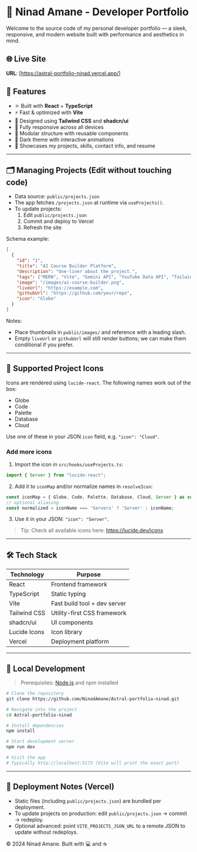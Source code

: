 # 🧠 Ninad Amane - Developer Portfolio

Welcome to the source code of my personal developer portfolio — a sleek, responsive, and modern website built with performance and aesthetics in mind.

## 🌐 Live Site

**URL**: [https://astral-portfolio-ninad.vercel.app/]

## 🚀 Features

- ⚛️ Built with **React** + **TypeScript**
- ⚡ Fast & optimized with **Vite**
- 🎨 Designed using **Tailwind CSS** and **shadcn/ui**
- 📱 Fully responsive across all devices
- 🧩 Modular structure with reusable components
- 🌙 Dark theme with interactive animations
- 🧠 Showcases my projects, skills, contact info, and resume

---

## 🗂 Managing Projects (Edit without touching code)

- Data source: `public/projects.json`
- The app fetches `/projects.json` at runtime via `useProjects()`.
- To update projects:
  1. Edit `public/projects.json`
  2. Commit and deploy to Vercel
  3. Refresh the site

Schema example:
```json
[
  {
    "id": "1",
    "title": "AI Course Builder Platform",
    "description": "One‑liner about the project.",
    "tags": ["MERN", "Vite", "Gemini API", "YouTube Data API", "TailwindCSS"],
    "image": "/images/ai-course-builder.png",
    "liveUrl": "https://example.com",
    "githubUrl": "https://github.com/your/repo",
    "icon": "Globe"
  }
]
```
Notes:
- Place thumbnails in `public/images/` and reference with a leading slash.
- Empty `liveUrl` or `githubUrl` will still render buttons; we can make them conditional if you prefer.

---

## 🎯 Supported Project Icons

Icons are rendered using `lucide-react`. The following names work out of the box:

- Globe
- Code
- Palette
- Database
- Cloud

Use one of these in your JSON `icon` field, e.g. `"icon": "Cloud"`.

### Add more icons
1. Import the icon in `src/hooks/useProjects.ts`:
```ts
import { Server } from "lucide-react";
```
2. Add it to `iconMap` and/or normalize names in `resolveIcon`:
```ts
const iconMap = { Globe, Code, Palette, Database, Cloud, Server } as const;
// optional aliasing
const normalized = iconName === 'Servers' ? 'Server' : iconName;
```
3. Use it in your JSON: `"icon": "Server"`.

> Tip: Check all available icons here: https://lucide.dev/icons

---

## 🛠️ Tech Stack

| Technology   | Purpose                      |
| ------------ | ---------------------------- |
| React        | Frontend framework           |
| TypeScript   | Static typing                |
| Vite         | Fast build tool + dev server |
| Tailwind CSS | Utility-first CSS framework  |
| shadcn/ui    | UI components                |
| Lucide Icons | Icon library                 |
| Vercel       | Deployment platform          |

---

## 🚧 Local Development

> Prerequisites: [Node.js](https://nodejs.org/) and npm installed

```bash
# Clone the repository
git clone https://github.com/NinadAmane/Astral-portfolio-ninad.git

# Navigate into the project
cd Astral-portfolio-ninad

# Install dependencies
npm install

# Start development server
npm run dev

# Visit the app
# Typically http://localhost:5173 (Vite will print the exact port)
```

---

## 🔁 Deployment Notes (Vercel)

- Static files (including `public/projects.json`) are bundled per deployment.
- To update projects on production: edit `public/projects.json` → commit → redeploy.
- Optional advanced: point `VITE_PROJECTS_JSON_URL` to a remote JSON to update without redeploys.

© 2024 Ninad Amane. Built with 💻 and ☕
